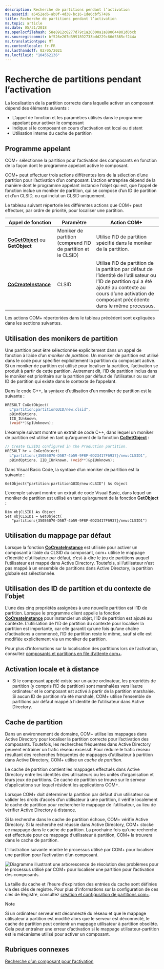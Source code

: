 ```yaml
---
description: Recherche de partitions pendant l’activation
ms.assetid: a5452ed6-ab0f-4d38-bc16-1de6cbf57486
title: Recherche de partitions pendant l’activation
ms.topic: article
ms.date: 05/31/2018
ms.openlocfilehash: 58e8912c8277d79c1a20300a1a880644801d0bcb
ms.sourcegitcommit: bf526e267d3991892733bdd229c66d5365cf244a
ms.translationtype: MT
ms.contentlocale: fr-FR
ms.lasthandoff: 02/05/2021
ms.locfileid: "104562136"
---
```

# <a name="locating-partitions-during-activation"></a>Recherche de partitions pendant l’activation

La localisation de la partition correcte dans laquelle activer un composant dépend des éléments suivants :

-   L’appel de fonction et les paramètres utilisés dans le programme appelant pour activer le composant
-   Indique si le composant en cours d’activation est local ou distant
-   Utilisation interne du cache de partition

## <a name="the-calling-program"></a>Programme appelant

COM+ sélectionne la partition pour l’activation des composants en fonction de la façon dont le programme appelant active le composant.

COM+ peut effectuer trois actions différentes lors de la sélection d’une partition pour l’activation d’un composant. L’action entreprise dépend de la manière dont le programme appelant instancie l’objet qui est, que l’appel de fonction inclue un moniker de partition, qui se compose d’un ID de partition et d’un CLSID, ou qui inclut un CLSID uniquement.

Le tableau suivant répertorie les différentes actions que COM+ peut effectuer, par ordre de priorité, pour localiser une partition.



| Appel de fonction                                                  | Paramètre                                                      | Action COM+                                                                                                                                                                                    |
|----------------------------------------------------------------|----------------------------------------------------------------|------------------------------------------------------------------------------------------------------------------------------------------------------------------------------------------------|
| [**CoGetObject**](/windows/desktop/api/objbase/nf-objbase-cogetobject) ou **GetObject**<br/> | Moniker de partition (comprend l’ID de partition et le CLSID)<br/> | Utilise l’ID de partition spécifié dans le moniker de la partition.<br/>                                                                                                                           |
| [**CoCreateInstance**](/windows/desktop/api/combaseapi/nf-combaseapi-cocreateinstance)<br/>        | CLSID<br/>                                               | Utilise l’ID de partition de la partition par défaut de l’identité de l’utilisateur ou l’ID de partition qui a été ajouté au contexte au cours d’une activation de composant précédente dans le même processus.<br/> |



 

Les actions COM+ répertoriées dans le tableau précédent sont expliquées dans les sections suivantes.

## <a name="use-of-partition-monikers"></a>Utilisation des monikers de partition

Une partition peut être sélectionnée explicitement dans un appel de fonction à l’aide d’un *moniker de partition*. Un moniker de partition est utilisé dans le code pour spécifier explicitement la partition du composant activé. Si un moniker de partition est utilisé pour localiser la partition, l’activation se produit à partir de cette partition. Autrement dit, l’ID de partition inclus dans le moniker est prioritaire sur la partition par défaut de l’utilisateur ou sur un ID de partition qui existe dans le contexte de l’appelant.

Dans le code C++, la syntaxe d’utilisation d’un moniker de partition est la suivante :


```C++
HRESULT CoGetObject(
  L"partition:partitionGUID/new:clsid",
  pBindOptions,
  IID_IUnknown,
  (void**)&pIUnknown);
```



L’exemple suivant montre un extrait de code C++, dans lequel un moniker de partition est utilisé en tant qu’argument de la fonction [**CoGetObject**](/windows/desktop/api/objbase/nf-objbase-cogetobject) :


```C++
// Create CLSID1 configured in the Production partition.
HRESULT hr = CoGetObject(
  L"partition:{35056070-D5B7-4b59-9FBF-0D23417F6937}/new:CLSID1",
  pBindOptions, IID_IUnknown, (void**)&pIUnknown);
```



Dans Visual Basic Code, la syntaxe d’un moniker de partition est la suivante :


```VB
GetObject("partition:partitionGUID/new:CLSID") As Object
```



L’exemple suivant montre un extrait de code Visual Basic, dans lequel un moniker de partition est utilisé en tant qu’argument de la fonction **GetObject** :


```VB
Dim objCLSID1 As Object
Set objCLSID1 = GetObject( _
   "partition:{35056070-D5B7-4b59-9FBF-0D23417F6937}/new:CLSID1")
```



## <a name="use-of-default-mapping"></a>Utilisation du mappage par défaut

Lorsque la fonction [**CoCreateInstance**](/windows/desktop/api/combaseapi/nf-combaseapi-cocreateinstance) est utilisée pour activer un composant à l’aide du CLSID du composant, com+ utilise le mappage d’identité d’utilisateur par défaut, c’est-à-dire le jeu de partitions auquel l’utilisateur est mappé dans Active Directory. Toutefois, si l’utilisateur n’est pas mappé à un ensemble de partitions dans Active Directory, la partition globale est sélectionnée.

## <a name="use-of-partition-ids-and-object-context"></a>Utilisation des ID de partition et du contexte de l’objet

L’une des cinq propriétés assignées à une nouvelle partition est l’ID de partition. Lorsque le programme client appelle la fonction [**CoCreateInstance**](/windows/desktop/api/combaseapi/nf-combaseapi-cocreateinstance) pour instancier un objet, l’ID de partition est ajouté au contexte. L’utilisation de l’ID de partition du contexte pour localiser la partition est importante, car elle garantit qu’une fois qu’une chaîne d’activations a commencé, l’ID de partition reste le même, sauf si elle est modifiée explicitement via un moniker de partition.

Pour plus d’informations sur la localisation des partitions lors de l’activation, consultez [composants et partitions en file d’attente com+](com--queued-components-and-partitions.md).

## <a name="local-and-remote-activation"></a>Activation locale et à distance

-   Si le composant appelé existe sur un autre ordinateur, les propriétés de partition (y compris l’ID de partition) sont marshalées vers l’autre ordinateur et le composant est activé à partir de la partition marshalée. Si aucun ID de partition n’a été marshalé, COM+ utilise l’ensemble de partitions par défaut mappé à l’identité de l’utilisateur dans Active Directory.

## <a name="the-partition-cache"></a>Cache de partition

Dans un environnement de domaine, COM+ utilise les mappages dans Active Directory pour localiser la partition correcte pour l’activation des composants. Toutefois, les recherches fréquentes dans Active Directory peuvent entraîner un trafic réseau excessif. Pour réduire le trafic réseau résultant des recherches fréquentes de mappages d’utilisateur à partition dans Active Directory, COM+ utilise un *cache de partition*.

Le cache de partition contient les mappages effectués dans Active Directory entre les identités des utilisateurs ou les unités d’organisation et leurs jeux de partitions. Ce cache de partition se trouve sur le serveur d’applications sur lequel résident les applications COM+.

Lorsque COM+ doit déterminer la partition par défaut d’un utilisateur ou valider les droits d’accès d’un utilisateur à une partition, il vérifie localement le cache de partition pour rechercher le mappage de l’utilisateur, au lieu de vérifier Active Directory à distance.

Si la recherche dans le cache de partition échoue, COM+ vérifie Active Directory. Si la recherche est réussie dans Active Directory, COM+ stocke ce mappage dans le cache de partition. La prochaine fois qu’une recherche est effectuée pour ce mappage d’utilisateur à partition, COM+ la trouvera dans le cache de partition.

L’illustration suivante montre le processus utilisé par COM+ pour localiser une partition pour l’activation d’un composant.

![Diagramme illustrant une arborescence de résolution des problèmes pour le processus utilisé par COM+ pour localiser une partition pour l’activation des composants.](images/5d00eb4e-4572-491c-85e9-33ceed2cd753.png)

La taille du cache et l’heure d’expiration des entrées du cache sont définies via des clés de registre. Pour plus d’informations sur la configuration de ces clés de Registre, consultez [création et configuration de partitions com+](creating-and-configuring-com--partitions.md).

> [!Note]  
> Si un ordinateur serveur est déconnecté du réseau et que le mappage utilisateur à partition est modifié alors que le serveur est déconnecté, le cache de partition peut contenir un mappage utilisateur à partition obsolète. Cela peut entraîner une erreur d’activation si le mappage utilisateur-partition est le mécanisme utilisé pour activer un composant.

 

## <a name="related-topics"></a>Rubriques connexes

<dl> <dt>

[Recherche d’un composant pour l’activation](locating-a-component-for-activation.md)
</dt> </dl>

 

